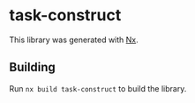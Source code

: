 # task-construct

This library was generated with [Nx](https://nx.dev).

## Building

Run `nx build task-construct` to build the library.

